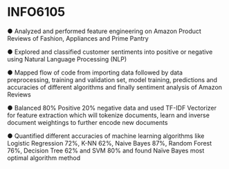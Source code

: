 # INFO6105

●	Analyzed and performed feature engineering on Amazon Product Reviews of Fashion, Appliances and Prime Pantry

●	Explored and classified customer sentiments into positive or negative using Natural Language Processing (NLP)

●	Mapped flow of code from importing data followed by data preprocessing, training and validation set, model training, predictions and accuracies of different algorithms and finally sentiment analysis of Amazon Reviews

●	Balanced 80% Positive 20% negative data and used TF-IDF Vectorizer for feature extraction which will tokenize documents, learn and inverse document weightings to further encode new documents

●	Quantified different accuracies of machine learning algorithms like Logistic Regression 72%, K-NN 62%, Naive Bayes 87%, Random Forest 76%, Decision Tree 62% and SVM 80% and found Naïve Bayes most optimal algorithm method

